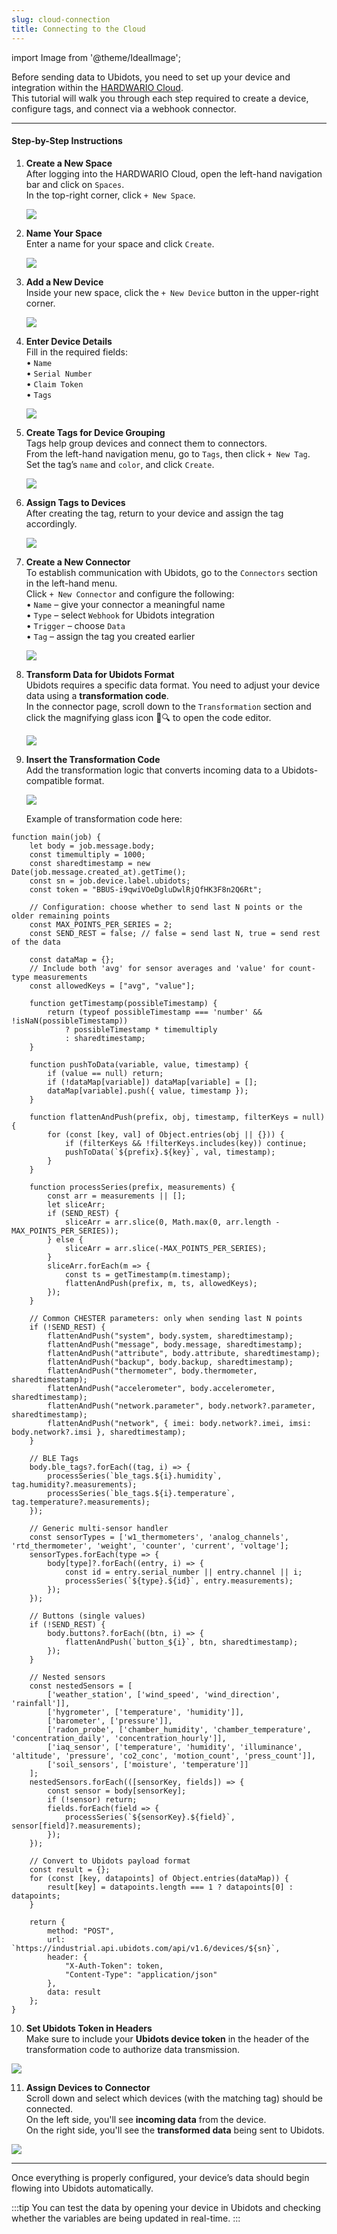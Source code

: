 ```yaml
---
slug: cloud-connection
title: Connecting to the Cloud
---
```

import Image from '@theme/IdealImage';


Before sending data to Ubidots, you need to set up your device and integration within the [HARDWARIO Cloud](https://hardwario.cloud/).  
This tutorial will walk you through each step required to create a device, configure tags, and connect via a webhook connector.

---

#### Step-by-Step Instructions

1. **Create a New Space**  
   After logging into the HARDWARIO Cloud, open the left-hand navigation bar and click on `Spaces`.  
   In the top-right corner, click `+ New Space`.

   ![](ubidots-cloud-0.png)

2. **Name Your Space**  
   Enter a name for your space and click `Create`.

   ![](ubidots-cloud-1.png)

3. **Add a New Device**  
   Inside your new space, click the `+ New Device` button in the upper-right corner.

   ![](ubidots-cloud-2.png)

4. **Enter Device Details**  
   Fill in the required fields:  
   • `Name`  
   • `Serial Number`  
   • `Claim Token`  
   • `Tags`

   ![](ubidots-cloud-3.png)

5. **Create Tags for Device Grouping**  
   Tags help group devices and connect them to connectors.  
   From the left-hand navigation menu, go to `Tags`, then click `+ New Tag`.  
   Set the tag’s `name` and `color`, and click `Create`.

   ![](ubidots-cloud-5.png)

6. **Assign Tags to Devices**  
   After creating the tag, return to your device and assign the tag accordingly.

   ![](ubidots-cloud-51.png)

7. **Create a New Connector**  
   To establish communication with Ubidots, go to the `Connectors` section in the left-hand menu.  
   Click `+ New Connector` and configure the following:  
   • `Name` – give your connector a meaningful name  
   • `Type` – select `Webhook` for Ubidots integration  
   • `Trigger` – choose `Data`  
   • `Tag` – assign the tag you created earlier
   
   ![](ubidots-cloud-7.png)
   
8. **Transform Data for Ubidots Format**  
   Ubidots requires a specific data format. You need to adjust your device data using a **transformation code**.  
   In the connector page, scroll down to the `Transformation` section and click the magnifying glass icon 📄🔍 to open the code editor.

   ![](ubidots-cloud-10.png)

9. **Insert the Transformation Code**  
   Add the transformation logic that converts incoming data to a Ubidots-compatible format.

   ![](ubidots-cloud-11.png)

   Example of transformation code here: 
```
function main(job) {
    let body = job.message.body;
    const timemultiply = 1000;
    const sharedtimestamp = new Date(job.message.created_at).getTime();
    const sn = job.device.label.ubidots;
    const token = "BBUS-i9qwiVOeDgluDwlRjQfHK3F8n2Q6Rt";

    // Configuration: choose whether to send last N points or the older remaining points
    const MAX_POINTS_PER_SERIES = 2;
    const SEND_REST = false; // false = send last N, true = send rest of the data

    const dataMap = {};
    // Include both 'avg' for sensor averages and 'value' for count-type measurements
    const allowedKeys = ["avg", "value"];

    function getTimestamp(possibleTimestamp) {
        return (typeof possibleTimestamp === 'number' && !isNaN(possibleTimestamp))
            ? possibleTimestamp * timemultiply
            : sharedtimestamp;
    }

    function pushToData(variable, value, timestamp) {
        if (value == null) return;
        if (!dataMap[variable]) dataMap[variable] = [];
        dataMap[variable].push({ value, timestamp });
    }

    function flattenAndPush(prefix, obj, timestamp, filterKeys = null) {
        for (const [key, val] of Object.entries(obj || {})) {
            if (filterKeys && !filterKeys.includes(key)) continue;
            pushToData(`${prefix}.${key}`, val, timestamp);
        }
    }

    function processSeries(prefix, measurements) {
        const arr = measurements || [];
        let sliceArr;
        if (SEND_REST) {
            sliceArr = arr.slice(0, Math.max(0, arr.length - MAX_POINTS_PER_SERIES));
        } else {
            sliceArr = arr.slice(-MAX_POINTS_PER_SERIES);
        }
        sliceArr.forEach(m => {
            const ts = getTimestamp(m.timestamp);
            flattenAndPush(prefix, m, ts, allowedKeys);
        });
    }

    // Common CHESTER parameters: only when sending last N points
    if (!SEND_REST) {
        flattenAndPush("system", body.system, sharedtimestamp);
        flattenAndPush("message", body.message, sharedtimestamp);
        flattenAndPush("attribute", body.attribute, sharedtimestamp);
        flattenAndPush("backup", body.backup, sharedtimestamp);
        flattenAndPush("thermometer", body.thermometer, sharedtimestamp);
        flattenAndPush("accelerometer", body.accelerometer, sharedtimestamp);
        flattenAndPush("network.parameter", body.network?.parameter, sharedtimestamp);
        flattenAndPush("network", { imei: body.network?.imei, imsi: body.network?.imsi }, sharedtimestamp);
    }

    // BLE Tags
    body.ble_tags?.forEach((tag, i) => {
        processSeries(`ble_tags.${i}.humidity`, tag.humidity?.measurements);
        processSeries(`ble_tags.${i}.temperature`, tag.temperature?.measurements);
    });

    // Generic multi-sensor handler
    const sensorTypes = ['w1_thermometers', 'analog_channels', 'rtd_thermometer', 'weight', 'counter', 'current', 'voltage'];
    sensorTypes.forEach(type => {
        body[type]?.forEach((entry, i) => {
            const id = entry.serial_number || entry.channel || i;
            processSeries(`${type}.${id}`, entry.measurements);
        });
    });

    // Buttons (single values)
    if (!SEND_REST) {
        body.buttons?.forEach((btn, i) => {
            flattenAndPush(`button_${i}`, btn, sharedtimestamp);
        });
    }

    // Nested sensors
    const nestedSensors = [
        ['weather_station', ['wind_speed', 'wind_direction', 'rainfall']],
        ['hygrometer', ['temperature', 'humidity']],
        ['barometer', ['pressure']],
        ['radon_probe', ['chamber_humidity', 'chamber_temperature', 'concentration_daily', 'concentration_hourly']],
        ['iaq_sensor', ['temperature', 'humidity', 'illuminance', 'altitude', 'pressure', 'co2_conc', 'motion_count', 'press_count']],
        ['soil_sensors', ['moisture', 'temperature']]
    ];
    nestedSensors.forEach(([sensorKey, fields]) => {
        const sensor = body[sensorKey];
        if (!sensor) return;
        fields.forEach(field => {
            processSeries(`${sensorKey}.${field}`, sensor[field]?.measurements);
        });
    });

    // Convert to Ubidots payload format
    const result = {};
    for (const [key, datapoints] of Object.entries(dataMap)) {
        result[key] = datapoints.length === 1 ? datapoints[0] : datapoints;
    }

    return {
        method: "POST",
        url: `https://industrial.api.ubidots.com/api/v1.6/devices/${sn}`,
        header: {
            "X-Auth-Token": token,
            "Content-Type": "application/json"
        },
        data: result
    };
}
```

10. **Set Ubidots Token in Headers**  
    Make sure to include your **Ubidots device token** in the header of the transformation code to authorize data transmission.

   ![](ubidots-cloud-12.png)

11. **Assign Devices to Connector**  
    Scroll down and select which devices (with the matching tag) should be connected.  
    On the left side, you'll see **incoming data** from the device.  
    On the right side, you'll see the **transformed data** being sent to Ubidots.

   ![](ubidots-cloud-13.png)


---

Once everything is properly configured, your device’s data should begin flowing into Ubidots automatically.

:::tip
You can test the data by opening your device in Ubidots and checking whether the variables are being updated in real-time.
:::

